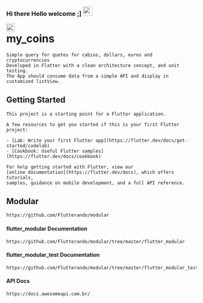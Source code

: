 ### Hi there Hello welcome ;]  <img src="https://media.giphy.com/media/hvRJCLFzcasrR4ia7z/giphy.gif" width="25px">

<a href="https://www.linkedin.com/in/marcos-fabiano-correia-rangel/">
  <img align="left" alt="Marcos Rangel' LinkedIN" width="22px" src="https://raw.githubusercontent.com/peterthehan/peterthehan/master/assets/linkedin.svg" />
</a>

# my_coins

	Simple query for quotes for cabios, dollars, euros and cryptocurrencies
	Developed in Flatter with a clean architecture concept, and unit testing.
	The App should consume data from a simple API and display in customized listView. 

## Getting Started

	This project is a starting point for a Flutter application.

	A few resources to get you started if this is your first Flutter project:

	- [Lab: Write your first Flutter app](https://flutter.dev/docs/get-started/codelab)
	- [Cookbook: Useful Flutter samples](https://flutter.dev/docs/cookbook)

	For help getting started with Flutter, view our
	[online documentation](https://flutter.dev/docs), which offers tutorials,
	samples, guidance on mobile development, and a full API reference.

## Modular 

	https://github.com/Flutterando/modular

#### flutter_modular Documentation
	
	https://github.com/Flutterando/modular/tree/master/flutter_modular

#### flutter_modular_test Documentation
	
	https://github.com/Flutterando/modular/tree/master/flutter_modular_test
	
#### API Docs

	https://docs.awesomeapi.com.br/	


